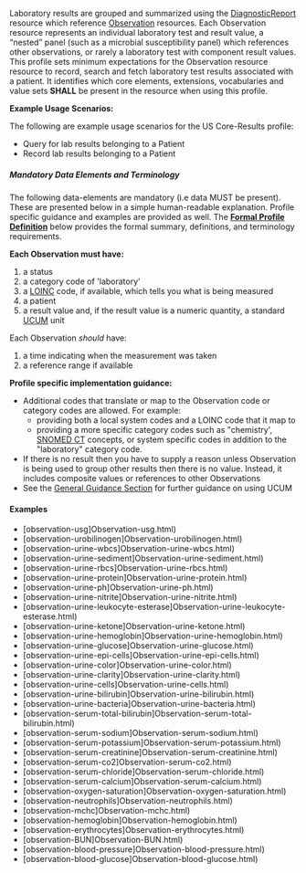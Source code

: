 ﻿Laboratory results are grouped and summarized using the [DiagnosticReport] resource which reference [Observation] resources.  Each Observation resource represents an individual laboratory test and result value, a “nested” panel (such as a microbial susceptibility panel) which references other observations, or rarely a laboratory test with component result values. This profile sets minimum expectations for the Observation resource resource to record, search and fetch laboratory test results associated with a patient.  It identifies which core elements, extensions, vocabularies and value sets **SHALL** be present in the resource when using this profile.

**Example Usage Scenarios:**

The following are example usage scenarios for the US Core-Results profile:

-   Query for lab results belonging to a Patient
-   Record lab results belonging to a Patient

##### Mandatory Data Elements and Terminology


The following data-elements are mandatory (i.e data MUST be present). These are presented below in a simple human-readable explanation.  Profile specific guidance and examples are provided as well.  The [**Formal Profile Definition**](#profile) below provides the  formal summary, definitions, and  terminology requirements.  

**Each Observation must have:**

1.   a status
1.   a category code of 'laboratory'
1.   a [LOINC] code, if available, which tells you what is being measured
1.   a patient
1.   a result value and, if the result value is a numeric quantity, a standard [UCUM] unit


Each Observation *should* have:

1.   a time indicating when the measurement was taken
1.   a reference range if available


**Profile specific implementation guidance:**

* Additional codes that translate or map to the Observation code or category codes are allowed.  For example:
   -  providing both a local system codes and a LOINC code that it map to
   -  providing a more specific category codes such as "chemistry', [SNOMED CT] concepts, or system specific codes in addition to the "laboratory" category code.
* If there is no result then you have to supply a reason unless Observation is being used to group other results then there is no value. Instead, it includes composite values or references to other Observations
* See the [General Guidance Section] for further guidance on using UCUM

#### Examples

 - [observation-usg]Observation-usg.html)
 - [observation-urobilinogen]Observation-urobilinogen.html)
 - [observation-urine-wbcs]Observation-urine-wbcs.html)
 - [observation-urine-sediment]Observation-urine-sediment.html)
 - [observation-urine-rbcs]Observation-urine-rbcs.html)
 - [observation-urine-protein]Observation-urine-protein.html)
 - [observation-urine-ph]Observation-urine-ph.html)
 - [observation-urine-nitrite]Observation-urine-nitrite.html)
 - [observation-urine-leukocyte-esterase]Observation-urine-leukocyte-esterase.html)
 - [observation-urine-ketone]Observation-urine-ketone.html)
 - [observation-urine-hemoglobin]Observation-urine-hemoglobin.html)
 - [observation-urine-glucose]Observation-urine-glucose.html)
 - [observation-urine-epi-cells]Observation-urine-epi-cells.html)
 - [observation-urine-color]Observation-urine-color.html)
 - [observation-urine-clarity]Observation-urine-clarity.html)
 - [observation-urine-cells]Observation-urine-cells.html)
 - [observation-urine-bilirubin]Observation-urine-bilirubin.html)
 - [observation-urine-bacteria]Observation-urine-bacteria.html)
 - [observation-serum-total-bilirubin]Observation-serum-total-bilirubin.html)
 - [observation-serum-sodium]Observation-serum-sodium.html)
 - [observation-serum-potassium]Observation-serum-potassium.html)
 - [observation-serum-creatinine]Observation-serum-creatinine.html)
 - [observation-serum-co2]Observation-serum-co2.html)
 - [observation-serum-chloride]Observation-serum-chloride.html)
 - [observation-serum-calcium]Observation-serum-calcium.html)
 - [observation-oxygen-saturation]Observation-oxygen-saturation.html)
 - [observation-neutrophils]Observation-neutrophils.html)
 - [observation-mchc]Observation-mchc.html)
 - [observation-hemoglobin]Observation-hemoglobin.html)
 - [observation-erythrocytes]Observation-erythrocytes.html)
 - [observation-BUN]Observation-BUN.html)
 - [observation-blood-pressure]Observation-blood-pressure.html)
 - [observation-blood-glucose]Observation-blood-glucose.html)

 [SNOMED CT]: http://snomed.info/sct
  [Observation Value Absent Reason]: http://hl7.org/fhir/2017Jan/valueset-observation-valueabsentreason.html
  [UCUM]: http://unitsofmeasure.org
  [LOINC]: http://loinc.org
[Observation]:  http://hl7.org/fhir/2017Jan/observation.html
[DiagnosticReport]:  http://hl7.org/fhir/2017Jan/diagnosticreport.html
[General Guidance Section]: definitions.html

